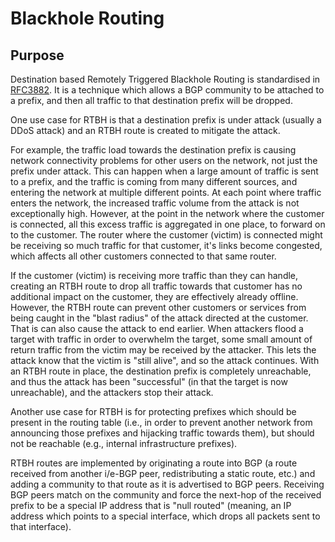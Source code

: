 # Blackhole Routing

## Purpose

Destination based Remotely Triggered Blackhole Routing is standardised in [RFC3882](https://www.rfc-editor.org/rfc/rfc3882.html). It is a technique which allows a BGP community to be attached to a prefix, and then all traffic to that destination prefix will be dropped.

One use case for RTBH is that a destination prefix is under attack (usually a DDoS attack) and an RTBH route is created to mitigate the attack.

For example, the traffic load towards the destination prefix is causing network connectivity problems for other users on the network, not just the prefix under attack. This can happen when a large amount of traffic is sent to a prefix, and the traffic is coming from many different sources, and entering the network at multiple different points. At each point where traffic enters the network, the increased traffic volume from the attack is not exceptionally high. However, at the point in the network where the customer is connected, all this excess traffic is aggregated in one place, to forward on to the customer. The router where the customer (victim) is connected might be receiving so much traffic for that customer, it's links become congested, which affects all other customers connected to that same router.

If the customer (victim) is receiving more traffic than they can handle, creating an RTBH route to drop all traffic towards that customer has no additional impact on the customer, they are effectively already offline. However, the RTBH route can prevent other customers or services from being caught in the "blast radius" of the attack directed at the customer. That is can also cause the attack to end earlier. When attackers flood a target with traffic in order to overwhelm the target, some small amount of return traffic from the victim may be received by the attacker. This lets the attack know that the victim is "still alive", and so the attack continues. With an RTBH route in place, the destination prefix is completely unreachable, and thus the attack has been "successful" (in that the target is now unreachable), and the attackers stop their attack.

Another use case for RTBH is for protecting prefixes which should be present in the routing table (i.e., in order to prevent another network from announcing those prefixes and hijacking traffic towards them), but should not be reachable (e.g., internal infrastructure prefixes).

RTBH routes are implemented by originating a route into BGP (a route received from another i/e-BGP peer, redistributing a static route, etc.) and adding a community to that route as it is advertised to BGP peers. Receiving BGP peers match on the community and force the next-hop of the received prefix to be a special IP address that is "null routed" (meaning, an IP address which points to a special interface, which drops all packets sent to that interface).
